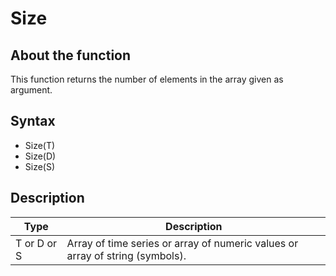 ﻿# Size
## About the function
This function returns the number of elements in the array given as argument.

## Syntax
- Size(T)
- Size(D)
- Size(S)

## Description

| Type | Description |
|---|---|
| T or D or S | Array of time series or array of numeric values or array of string (symbols). |
